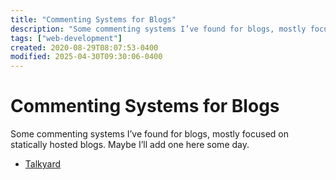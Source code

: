 ```yaml
---
title: "Commenting Systems for Blogs"
description: "Some commenting systems I’ve found for blogs, mostly focused on statically hosted blogs. Maybe I’ll add one here some day."
tags: ["web-development"]
created: 2020-08-29T08:07:53-0400
modified: 2025-04-30T09:30:06-0400
---
```

# Commenting Systems for Blogs

Some commenting systems I’ve found for blogs, mostly focused on statically hosted blogs. Maybe I’ll add one here some day.

*   [Talkyard](https://www.talkyard.io/blog-comments)